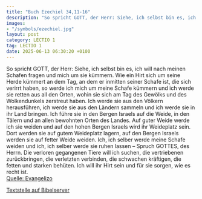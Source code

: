 ```yaml
---
title: "Buch Ezechiel 34,11-16"
description: "So spricht GOTT, der Herr: Siehe, ich selbst bin es, ich will nach meinen Schafen fragen und mich um sie kümmern. Wie ein Hirt sich um seine Herde kümmert an dem Tag, an dem er inmitten seiner Schafe ist, die sich verirrt haben, so werde ich mich um meine Schafe kümmern und ich w...."
images:
- "/symbols/ezechiel.jpg"
layout: post
category: LECTIO 1
tag: LECTIO 1
date: 2025-06-13 06:30:20 +0100
---
```

So spricht GOTT, der Herr: Siehe, ich selbst bin es, ich will nach meinen Schafen fragen und mich um sie kümmern.
Wie ein Hirt sich um seine Herde kümmert an dem Tag, an dem er inmitten seiner Schafe ist, die sich verirrt haben, so werde ich mich um meine Schafe kümmern und ich werde sie retten aus all den Orten, wohin sie sich am Tag des Gewölks und des Wolkendunkels zerstreut haben.<!--more-->
Ich werde sie aus den Völkern herausführen, ich werde sie aus den Ländern sammeln und ich werde sie in ihr Land bringen. Ich führe sie in den Bergen Israels auf die Weide, in den Tälern und an allen bewohnten Orten des Landes.
Auf guter Weide werde ich sie weiden und auf den hohen Bergen Israels wird ihr Weideplatz sein. Dort werden sie auf gutem Weideplatz lagern, auf den Bergen Israels werden sie auf fetter Weide weiden.
Ich, ich selber werde meine Schafe weiden und ich, ich selber werde sie ruhen lassen – Spruch GOTTES, des Herrn.
Die verloren gegangenen Tiere will ich suchen, die vertriebenen zurückbringen, die verletzten verbinden, die schwachen kräftigen, die fetten und starken behüten. Ich will ihr Hirt sein und für sie sorgen, wie es recht ist.<br>
[Quelle: Evangelizo](https://evangeliumtagfuertag.org/DE/gospel)

[Textstelle auf Bibelserver](https://www.bibleserver.com/EU/Ezechiel34,11-16)
